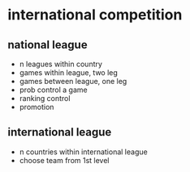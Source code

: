# international competition
## national league
* n leagues within country
* games within league, two leg
* games between league, one leg
* prob control a game
* ranking control
* promotion
## international league
* n countries within international league
* choose team from 1st level